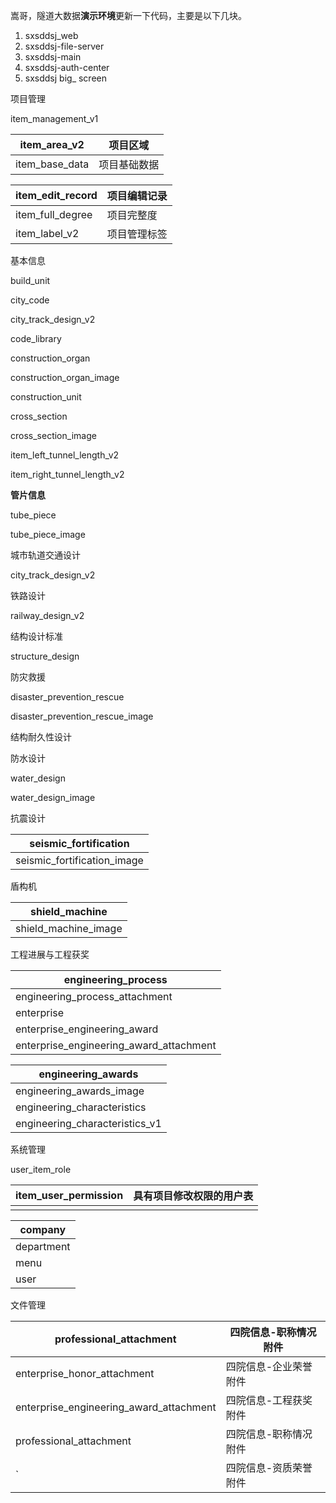 嵩哥，隧道大数据**演示环境**更新一下代码，主要是以下几块。

1. sxsddsj_web    
2. sxsddsj-file-server  
3. sxsddsj-main  
4. sxsddsj-auth-center
5. sxsddsj big_ screen









项目管理

item_management_v1

| item_area_v2   | 项目区域     |
| -------------- | ------------ |
| item_base_data | 项目基础数据 |

| item_edit_record | 项目编辑记录 |
| ---------------- | ------------ |
| item_full_degree | 项目完整度   |
| item_label_v2    | 项目管理标签 |

基本信息

build_unit

city_code

city_track_design_v2

code_library

construction_organ

construction_organ_image

construction_unit

cross_section

cross_section_image

item_left_tunnel_length_v2

item_right_tunnel_length_v2







**管片信息**

tube_piece

tube_piece_image



城市轨道交通设计

city_track_design_v2



铁路设计

railway_design_v2

结构设计标准

structure_design



防灾救援

disaster_prevention_rescue

disaster_prevention_rescue_image

结构耐久性设计



防水设计

water_design

water_design_image

抗震设计

| seismic_fortification       |
| --------------------------- |
| seismic_fortification_image |

盾构机

| shield_machine       |
| -------------------- |
| shield_machine_image |

工程进展与工程获奖

| engineering_process                     |
| --------------------------------------- |
| engineering_process_attachment          |
| enterprise                              |
| enterprise_engineering_award            |
| enterprise_engineering_award_attachment |

| engineering_awards             |
| ------------------------------ |
| engineering_awards_image       |
| engineering_characteristics    |
| engineering_characteristics_v1 |

系统管理

user_item_role

| item_user_permission | 具有项目修改权限的用户表 |
| -------------------- | ------------------------ |
|                      |                          |

| company    |
| ---------- |
| department |
| menu       |
| user       |

文件管理

| professional_attachment                 | 四院信息-职称情况附件 |
| --------------------------------------- | --------------------- |
| enterprise_honor_attachment             | 四院信息-企业荣誉附件 |
| enterprise_engineering_award_attachment | 四院信息-工程获奖附件 |
| professional_attachment                 | 四院信息-职称情况附件 |
| `                                       | 四院信息-资质荣誉附件 |